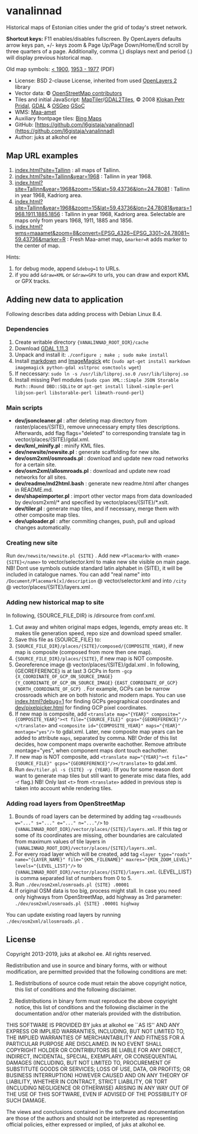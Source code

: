 # vanalinnad

Historical maps of Estonian cities under the grid of today's street network.

**Shortcut keys:** F11 enables/disables fullscreen. By OpenLayers defaults arrow keys pan, +/- keys zoom & Page Up/Page Down/Home/End scroll by three quarters of a page. Additionally, comma (,) displays next and period (.) will display previous historical map.

Old map symbols: [< 1900](http://www.ra.ee/kaardid/index.php/et/site/page?view=symbols), [1953 - 1977](http://geoportaal.maaamet.ee/est/Teenused/Kaardirakendused/Ajalooliste-kaartide-rakendus-p157.html) (PDF)

* License: BSD 2-clause License, inherited from used [OpenLayers 2](http://openlayers.org) library
* Vector data: © [OpenStreetMap contributors](http://www.openstreetmap.org/copyright)
* Tiles and initial JavaScript: [MapTiler](http://www.maptiler.org/)/[GDAL2Tiles](http://www.klokan.cz/projects/gdal2tiles/), © 2008 [Klokan Petr Pridal](http://www.klokan.cz/), [GDAL](http://www.gdal.org/) & [OSGeo](http://www.osgeo.org/) [GSoC](http://code.google.com/soc/)
* WMS: [Maa-amet](vector/wms/maaamet.html)
* Auxiliary frontpage tiles: [Bing Maps](http://www.bing.com/maps/)
* GitHub: [https://github.com/l6gistaja/vanalinnad](https://github.com/l6gistaja/vanalinnad)
* Author: juks at alkohol ee

## Map URL examples

1. [index.html?site=Tallinn](index.html?site=Tallinn) : all maps of Tallinn.
1. [index.html?site=Tallinn&year=1968](index.html?site=Tallinn&year=1968) : Tallinn in year 1968.
1. [index.html?site=Tallinn&year=1968&zoom=15&lat=59.43736&lon=24.78081](index.html?site=Tallinn&year=1968&zoom=15&lat=59.43736&lon=24.78081) : Tallinn in year 1968, Kadriorg area.
1. [index.html?site=Tallinn&year=1968&zoom=15&lat=59.43736&lon=24.78081&years=1968.1911.1885.1856](index.html?site=Tallinn&year=1968&zoom=15&lat=59.43736&lon=24.78081&years=1968.1911.1885.1856) : Tallinn in year 1968, Kadriorg area. Selectable are maps only from years 1968, 1911, 1885 and 1856.
1. [index.html?wms=maaamet&zoom=8&convert=EPSG\_4326~EPSG\_3301~24.78081~59.43736&marker=R](index.html?wms=maaamet&zoom=8&convert=EPSG_4326~EPSG_3301~24.78081~59.43736&marker=R) : Fresh Maa-amet map, ```&marker=R``` adds marker to the center of map.

Hints:

1. for debug mode, append ```&debug=1``` to URLs.
1. if you add ```&draw=KML``` or ```&draw=GPX``` to urls, you can draw and export KML or GPX tracks.

## Adding new data to application

Following describes data adding process with Debian Linux 8.4.

### Dependencies

1. Create writable directory ```{VANALINNAD_ROOT_DIR}/cache```
1. Download [GDAL 1.11.3](https://trac.osgeo.org/gdal/wiki/DownloadSource)
1. Unpack and install it: ```./configure ; make ; sudo make install```
1. Install [markdown](http://daringfireball.net/projects/markdown/) and [ImageMagick](http://www.imagemagick.org) etc (```sudo apt-get install markdown imagemagick python-gdal xsltproc osmctools wget```)
1. If neccessary: ```sudo ln -s /usr/lib/libproj.so.0 /usr/lib/libproj.so```
1. Install missing Perl modules (```sudo cpan XML::Simple JSON Storable Math::Round DBD::SQLite``` or ```apt-get install libxml-simple-perl libjson-perl libstorable-perl libmath-round-perl```)

### Main scripts

* **dev/jsoncleaner.pl** : after deleting map directory from raster/places/{SITE}, remove unnecessary empty tiles descriptions. Afterwards, add flag flags="deleted" to corresponding translate tag in vector/places/{SITE}/gdal.xml.
* **dev/kml_minify.pl** : minify KML files.
* **dev/newsite/newsite.pl** : generate scaffolding for new site.
* **dev/osm2xml/osmroads.pl** : download and update new road networks for a certain site.
* **dev/osm2xml/allosmroads.pl** : download and update new road networks for all sites.
* **dev/readme/md2html.bash** : generate new readme.html after changes in README.md.
* **dev/shapeimporter.pl** : import other vector maps from data downloaded by dev/osm2xml/* and specified by vector/places/{SITE}/*.xslt.
* **dev/tiler.pl** : generate map tiles, and if necessary, merge them with other composite map tiles.
* **dev/uploader.pl** : after commiting changes, push, pull and upload changes automatically.

### Creating new site

Run ```dev/newsite/newsite.pl {SITE}``` . Add new ```<Placemark>``` with ```<name>{SITE}</name>``` to vector/selector.kml to make new site visible on main page. NB! Dont use symbols outside standard latin alphabet in {SITE}, it will be included in catalogue names. You can add "real name" into ```/Document/Placemark[x]/description``` @ vector/selector.kml and into ```/city``` @ vector/places/{SITE}/layers.xml .

### Adding new historical map to site

In following, {SOURCE_FILE_DIR} is /dirsource from conf.xml.

1. Cut away and whiten original maps edges, legends, empty areas etc. It makes tile generation speed, repo size and download speed smaller.
1. Save this file as {SOURCE_FILE} to:
 1. ```{SOURCE_FILE_DIR}/places/{SITE}/composed/{COMPOSITE_YEAR}```, if new map is composite (composed from more then one map).
 1. ```{SOURCE_FILE_DIR}/places/{SITE}```, if new map is NOT composite.
1. Georeference image @ vector/places/{SITE}/gdal.xml . In following, {GEOREFERENCE} is at last 3 GCPs in form ```-gcp {X_COORDINATE_OF_GCP_ON_SOURCE_IMAGE} {Y_COORDINATE_OF_GCP_ON_SOURCE_IMAGE}``` ```{EAST_COORDINATE_OF_GCP} {NORTH_COORDINATE_OF_GCP} ```. For example, GCPs can be narrow crossroads which are on both historic and modern maps. You can use [index.html?debug=1](index.html?debug=1) for finding GCPs geographical coordinates and [dev/pixelpicker.html](dev/pixelpicker.html) for finding GCP pixel coordinates.
 1. If new map is composite, add ```<translate map="{YEAR}" composite="{COMPOSITE_YEAR}"><t file="{SOURCE_FILE}" gcps="{GEOREFERENCE}"/></translate>``` and ```<composite id="{COMPOSITE_YEAR}" maps="{YEAR}" montage="yes"/>``` to gdal.xml. Later, new composite map years can be added to attribute ```maps```, separated by comma. NB! Order of this list decides, how component maps overwrite eachother. Remove attribute montage="yes", when component maps dont touch eachother.
 1. If new map is NOT composite, add ```<translate map="{YEAR}"><t file="{SOURCE_FILE}" gcps="{GEOREFERENCE}"/></translate>``` to gdal.xml.
1. Run ```dev/tiler.pl -s {SITE} -y {YEAR}```. (If you for some reason dont want to generate map tiles but still want to generate misc data files, add -r flag.) NB! Only last ```<t>``` from ```<translate>``` added in previous step is taken into account while rendering tiles.

### Adding road layers from OpenStreetMap

1. Bounds of road layers can be determined by adding tag ```<roadbounds w="..." s="..." e="..." n="..."/>``` to ```{VANALINNAD_ROOT_DIR}/vector/places/{SITE}/layers.xml```. If this tag or some of its coordinates are missing, other boundaries are calculated from maximum values of tile layers in ```{VANALINNAD_ROOT_DIR}/vector/places/{SITE}/layers.xml```.
1. For every road layer which will be created, add tag ```<layer type="roads" name="{LAYER_NAME}" file="{KML_FILENAME}" maxres="{MIN_ZOOM_LEVEL}" levels="{LEVEL_LIST}"/>``` to ```{VANALINNAD_ROOT_DIR}/vector/places/{SITE}/layers.xml```. {LEVEL_LIST} is comma separated list of numbers from 0 to 5.
1. Run ```./dev/osm2xml/osmroads.pl {SITE} .00001```
 1. If original OSM data is too big, process might stall. In case you need only highways from OpenStreetMap, add highway as 3rd parameter: ```./dev/osm2xml/osmroads.pl {SITE} .00001 highway```
 
You can update existing road layers by running ```./dev/osm2xml/allosmroads.pl``` .

License
-------

Copyright 2013-2019, juks at alkohol ee. All rights reserved.

Redistribution and use in source and binary forms, with or without modification,
are permitted provided that the following conditions are met:

 1. Redistributions of source code must retain the above copyright notice, this
list of conditions and the following disclaimer.

 2. Redistributions in binary form must reproduce the above copyright notice,
this list of conditions and the following disclaimer in the documentation and/or
other materials provided with the distribution.

THIS SOFTWARE IS PROVIDED BY juks at alkohol ee ``AS IS'' AND ANY EXPRESS
OR IMPLIED WARRANTIES, INCLUDING, BUT NOT LIMITED TO, THE IMPLIED WARRANTIES OF
MERCHANTABILITY AND FITNESS FOR A PARTICULAR PURPOSE ARE DISCLAIMED. IN NO EVENT
SHALL COPYRIGHT HOLDER OR CONTRIBUTORS BE LIABLE FOR ANY DIRECT, INDIRECT,
INCIDENTAL, SPECIAL, EXEMPLARY, OR CONSEQUENTIAL DAMAGES (INCLUDING, BUT NOT
LIMITED TO, PROCUREMENT OF SUBSTITUTE GOODS OR SERVICES; LOSS OF USE, DATA, OR
PROFITS; OR BUSINESS INTERRUPTION) HOWEVER CAUSED AND ON ANY THEORY OF
LIABILITY, WHETHER IN CONTRACT, STRICT LIABILITY, OR TORT (INCLUDING NEGLIGENCE
OR OTHERWISE) ARISING IN ANY WAY OUT OF THE USE OF THIS SOFTWARE, EVEN IF
ADVISED OF THE POSSIBILITY OF SUCH DAMAGE.

The views and conclusions contained in the software and documentation are those
of the authors and should not be interpreted as representing official policies,
either expressed or implied, of juks at alkohol ee.
